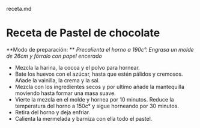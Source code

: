 receta.md

# Receta de Pastel de chocolate

**Modo de preparación: **
*Precalienta el horno a 190c°. Engrasa un molde de 26cm y fórralo con papel encerado*

* Mezcla la harina, la cocoa y el polvo para hornear.
* Bate los huevos con el azúcar, hasta que estén pálidos y cremosos. Añade la vainilla, la crema y la sal. 
* Mezcla con los ingredientes secos y por ultimo añade la mantequilla moviendo hasta formar una masa suave.
* Vierte la mezcla en el molde y hornea por 10 minutos. Reduce la temperatura del horno a 150c° y sigue horneando por 30 minutos.
* Retira del horno y deja enfriar. 
* Calienta la mermelada y barniza con ella todo el pastel.